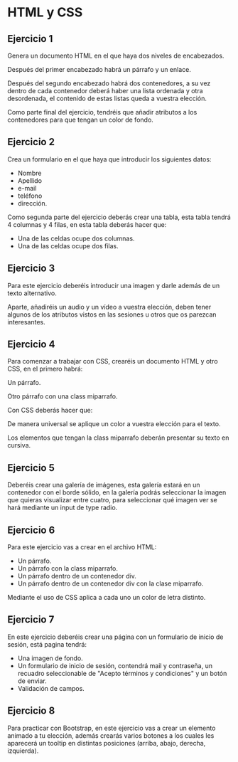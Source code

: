 # HTML y CSS

## Ejercicio 1
Genera un documento HTML en el que haya dos niveles de encabezados.

Después del primer encabezado habrá un párrafo y un enlace.

Después del segundo encabezado habrá dos contenedores, a su vez dentro de cada contenedor deberá haber una lista ordenada y otra desordenada, el contenido de estas listas queda a vuestra elección.

Como parte final del ejercicio, tendréis que añadir atributos a los contenedores para que tengan un color de fondo.


## Ejercicio 2
Crea un formulario en el que haya que introducir los siguientes datos:

* Nombre
* Apellido
* e-mail
* teléfono
* dirección.

Como segunda parte del ejercicio deberás crear una tabla, esta tabla tendrá 4 columnas y 4 filas, en esta tabla deberás hacer que:

* Una de las celdas ocupe dos columnas.
* Una de las celdas ocupe dos filas.

## Ejercicio 3
Para este ejercicio deberéis introducir una imagen y darle además de un texto alternativo.

Aparte, añadiréis un audio y un vídeo a vuestra elección, deben tener algunos de los atributos vistos en las sesiones u otros que os parezcan interesantes.

## Ejercicio 4 
Para comenzar a trabajar con CSS, crearéis un documento HTML y otro CSS, en el primero habrá:

Un párrafo.

Otro párrafo con una class miparrafo.

Con CSS deberás hacer que:

De manera universal se aplique un color a vuestra elección para el texto.

Los elementos que tengan la class miparrafo deberán presentar su texto en cursiva.

## Ejercicio 5
Deberéis crear una galería de imágenes, esta galería estará en un contenedor con el borde sólido, en la galería podrás seleccionar la imagen que quieras visualizar entre cuatro, para seleccionar qué imagen ver se hará mediante un input de type radio.

## Ejercicio 6
Para este ejercicio vas a crear en el archivo HTML:

* Un párrafo.
* Un párrafo con la class miparrafo.
* Un párrafo dentro de un contenedor div.
* Un párrafo dentro de un contenedor div con la clase miparrafo. 

Mediante el uso de CSS aplica a cada uno un color de letra distinto.

## Ejercicio 7
En este ejercicio deberéis crear una página con un formulario de inicio de sesión, está pagina tendrá:

* Una imagen de fondo.
* Un formulario de inicio de sesión, contendrá mail y contraseña, un recuadro seleccionable de "Acepto términos y condiciones" y un botón de enviar.
* Validación de campos.

## Ejercicio 8
Para practicar con Bootstrap, en este ejercicio vas a crear un elemento animado a tu elección, además crearás varios botones a los cuales les aparecerá un tooltip en distintas posiciones (arriba, abajo, derecha, izquierda).